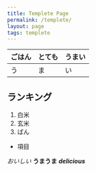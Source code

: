 ```yaml
---
title: Templete Page
permalink: /templete/
layout: page
tags: templete
---
```


|ごはん|とても|うまい|
|-|-|-|
|う|ま|い|

ランキング
---

1. 白米
1. 玄米
1. ぱん

* 項目

*おいしい*
**うまうま**
***delicious***

